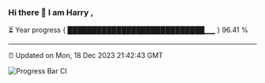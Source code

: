 ### Hi there 👋 I am Harry , 

⏳ Year progress { ████████████████████████████▁▁ } 96.41 %

---

⏰ Updated on Mon, 18 Dec 2023 21:42:43 GMT

![Progress Bar CI](https://github.com/duykhang68/duykhang68/workflows/Progress%20Bar%20CI/badge.svg)
